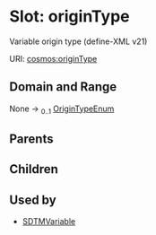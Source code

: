 
# Slot: originType


Variable origin type (define-XML v21)

URI: [cosmos:originType](https://www.cdisc.org/cosmos/1-0originType)


## Domain and Range

None &#8594;  <sub>0..1</sub> [OriginTypeEnum](OriginTypeEnum.md)

## Parents


## Children


## Used by

 * [SDTMVariable](SDTMVariable.md)
